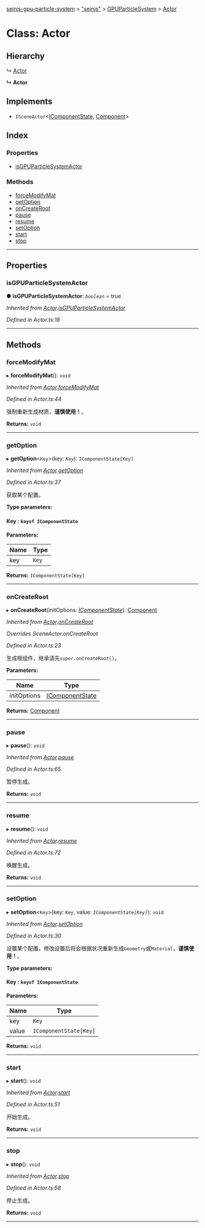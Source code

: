[seinjs-gpu-particle-system](../README.md) > ["seinjs"](../modules/_seinjs_.md) > [GPUParticleSystem](../modules/_seinjs_.gpuparticlesystem.md) > [Actor](../classes/_seinjs_.gpuparticlesystem.actor.md)

# Class: Actor

## Hierarchy

↳  [Actor](actor.md)

**↳ Actor**

## Implements

* `ISceneActor`<[IComponentState](../interfaces/icomponentstate.md), [Component](component.md)>

## Index

### Properties

* [isGPUParticleSystemActor](_seinjs_.gpuparticlesystem.actor.md#isgpuparticlesystemactor)

### Methods

* [forceModifyMat](_seinjs_.gpuparticlesystem.actor.md#forcemodifymat)
* [getOption](_seinjs_.gpuparticlesystem.actor.md#getoption)
* [onCreateRoot](_seinjs_.gpuparticlesystem.actor.md#oncreateroot)
* [pause](_seinjs_.gpuparticlesystem.actor.md#pause)
* [resume](_seinjs_.gpuparticlesystem.actor.md#resume)
* [setOption](_seinjs_.gpuparticlesystem.actor.md#setoption)
* [start](_seinjs_.gpuparticlesystem.actor.md#start)
* [stop](_seinjs_.gpuparticlesystem.actor.md#stop)

---

## Properties

<a id="isgpuparticlesystemactor"></a>

###  isGPUParticleSystemActor

**● isGPUParticleSystemActor**: *`boolean`* = true

*Inherited from [Actor](actor.md).[isGPUParticleSystemActor](actor.md#isgpuparticlesystemactor)*

*Defined in Actor.ts:18*

___

## Methods

<a id="forcemodifymat"></a>

###  forceModifyMat

▸ **forceModifyMat**(): `void`

*Inherited from [Actor](actor.md).[forceModifyMat](actor.md#forcemodifymat)*

*Defined in Actor.ts:44*

强制重新生成材质，**谨慎使用！**。

**Returns:** `void`

___
<a id="getoption"></a>

###  getOption

▸ **getOption**<`Key`>(key: *`Key`*): `IComponentState[Key]`

*Inherited from [Actor](actor.md).[getOption](actor.md#getoption)*

*Defined in Actor.ts:37*

获取某个配置。

**Type parameters:**

#### Key :  `keyof IComponentState`
**Parameters:**

| Name | Type |
| ------ | ------ |
| key | `Key` |

**Returns:** `IComponentState[Key]`

___
<a id="oncreateroot"></a>

###  onCreateRoot

▸ **onCreateRoot**(initOptions: *[IComponentState](../interfaces/icomponentstate.md)*): [Component](component.md)

*Inherited from [Actor](actor.md).[onCreateRoot](actor.md#oncreateroot)*

*Overrides SceneActor.onCreateRoot*

*Defined in Actor.ts:23*

生成根组件，继承请先`super.onCreateRoot()`。

**Parameters:**

| Name | Type |
| ------ | ------ |
| initOptions | [IComponentState](../interfaces/icomponentstate.md) |

**Returns:** [Component](component.md)

___
<a id="pause"></a>

###  pause

▸ **pause**(): `void`

*Inherited from [Actor](actor.md).[pause](actor.md#pause)*

*Defined in Actor.ts:65*

暂停生成。

**Returns:** `void`

___
<a id="resume"></a>

###  resume

▸ **resume**(): `void`

*Inherited from [Actor](actor.md).[resume](actor.md#resume)*

*Defined in Actor.ts:72*

唤醒生成。

**Returns:** `void`

___
<a id="setoption"></a>

###  setOption

▸ **setOption**<`Key`>(key: *`Key`*, value: *`IComponentState[Key]`*): `void`

*Inherited from [Actor](actor.md).[setOption](actor.md#setoption)*

*Defined in Actor.ts:30*

设置某个配置，修改设置后将会根据状况重新生成`Geometry`或`Material`，**谨慎使用！**。

**Type parameters:**

#### Key :  `keyof IComponentState`
**Parameters:**

| Name | Type |
| ------ | ------ |
| key | `Key` |
| value | `IComponentState[Key]` |

**Returns:** `void`

___
<a id="start"></a>

###  start

▸ **start**(): `void`

*Inherited from [Actor](actor.md).[start](actor.md#start)*

*Defined in Actor.ts:51*

开始生成。

**Returns:** `void`

___
<a id="stop"></a>

###  stop

▸ **stop**(): `void`

*Inherited from [Actor](actor.md).[stop](actor.md#stop)*

*Defined in Actor.ts:58*

停止生成。

**Returns:** `void`

___

